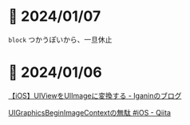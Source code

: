 # 📝 2024/01/07

`block` つかうぽいから、一旦休止

# 📝 2024/01/06

[【iOS】UIViewをUIImageに変換する - Iganinのブログ](https://iganin.hatenablog.com/entry/2020/05/11/070950)

[UIGraphicsBeginImageContextの無駄 #iOS - Qiita](https://qiita.com/Ushio/items/490ce6c9b38e8785ef2d)

